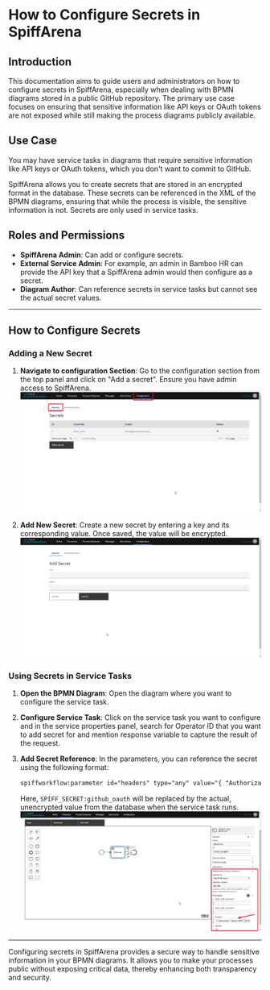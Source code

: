 # How to Configure Secrets in SpiffArena

## Introduction

This documentation aims to guide users and administrators on how to configure secrets in SpiffArena, especially when dealing with BPMN diagrams stored in a public GitHub repository. The primary use case focuses on ensuring that sensitive information like API keys or OAuth tokens are not exposed while still making the process diagrams publicly available.

## Use Case
You may have service tasks in diagrams that require sensitive information like API keys or OAuth tokens, which you don't want to commit to GitHub.

SpiffArena allows you to create secrets that are stored in an encrypted format in the database. These secrets can be referenced in the XML of the BPMN diagrams, ensuring that while the process is visible, the sensitive information is not. Secrets are only used in service tasks.

## Roles and Permissions

- **SpiffArena Admin**: Can add or configure secrets.
- **External Service Admin**: For example, an admin in Bamboo HR can provide the API key that a SpiffArena admin would then configure as a secret.
- **Diagram Author**: Can reference secrets in service tasks but cannot see the actual secret values.
---

## How to Configure Secrets

### Adding a New Secret

1. **Navigate to configuration Section**: Go to the configuration section from the top panel and click on "Add a secret". Ensure you have admin access to SpiffArena.
![Configuration Section](images/Secrets_step_1.png)

2. **Add New Secret**: Create a new secret by entering a key and its corresponding value. Once saved, the value will be encrypted.
![Secrets Section](images/Secrets_step_2.png)

### Using Secrets in Service Tasks

1. **Open the BPMN Diagram**: Open the diagram where you want to configure the service task. 

2. **Configure Service Task**: Click on the service task you want to configure and in the service properties panel, search for Operator ID that you want to add secret for and mention response variable to capture the result of the request.

3. **Add Secret Reference**: In the parameters, you can reference the secret using the following format:

    ```xml
    spiffworkflow:parameter id="headers" type="any" value="{ "Authorization": "Bearer SPIFF_SECRET:github_oauth" }"
    ```

    Here, `SPIFF_SECRET:github_oauth` will be replaced by the actual, unencrypted value from the database when the service task runs.
![Secrets Configuration](images/Secrets_configure_2.png)
---

Configuring secrets in SpiffArena provides a secure way to handle sensitive information in your BPMN diagrams. It allows you to make your processes public without exposing critical data, thereby enhancing both transparency and security.